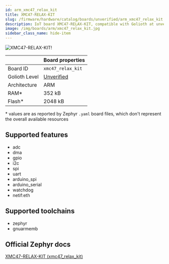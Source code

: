 ```yaml
---
id: arm_xmc47_relax_kit
title: XMC47-RELAX-KIT
slug: /firmware/hardware/catalog/boards/unverified/arm_xmc47_relax_kit
description: IoT board XMC47-RELAX-KIT, compatible with Golioth at unverified level.
image: /img/boards/arm/xmc47_relax_kit.jpg
sidebar_class_name: hide-item
---
```


[//]: # (This is an auto-generated file, do not edit! Changes to it will be lost upon re-generation)

![XMC47-RELAX-KIT!](/img/boards/arm/xmc47_relax_kit.jpg "XMC47-RELAX-KIT")

|                | Board properties     |
| -------------  | -------------------- |
| Board ID       | `xmc47_relax_kit` |
| Golioth Level  | [Unverified](/firmware/hardware#unverified-boards) |
| Architecture   | ARM |
| RAM*           | 352 kB |
| Flash*         | 2048 kB |

\* values are as reported by Zephyr `.yaml` board files, which don't represent the overall available resources



## Supported features

* adc
* dma
* gpio
* i2c
* spi
* uart
* arduino_spi
* arduino_serial
* watchdog
* netif:eth

## Supported toolchains

* zephyr
* gnuarmemb

## Official Zephyr docs

[XMC47-RELAX-KIT (xmc47_relax_kit)](https://docs.zephyrproject.org/latest/boards/arm/xmc47_relax_kit/doc/index.html)
